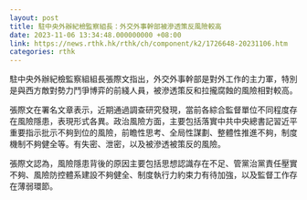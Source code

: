 ```yaml
---
layout: post
title: 駐中央外辦紀檢監察組長：外交外事幹部被滲透策反風險較高
date: 2023-11-06 13:34:48.000000000 +08:00
link: https://news.rthk.hk/rthk/ch/component/k2/1726648-20231106.htm
categories: rthk
---
```


駐中央外辦紀檢監察組組長張際文指出，外交外事幹部是對外工作的主力軍，特別是與西方敵對勢力鬥爭博弈的前綫人員，被滲透策反和拉攏腐蝕的風險相對較高。

張際文在署名文章表示，近期通過調查研究發現，當前各綜合監督單位不同程度存在風險隱患，表現形式各異。政治風險方面，主要包括落實中共中央總書記習近平重要指示批示不夠到位的風險，前瞻性思考、全局性謀劃、整體性推進不夠，制度機制不夠健全等。有失密、泄密，以及被滲透被策反的風險。

張際文認為，風險隱患背後的原因主要包括思想認識存在不足、管黨治黨責任壓實不夠、風險防控體系建設不夠健全、制度執行力約束力有待加強，以及監督工作存在薄弱環節。

